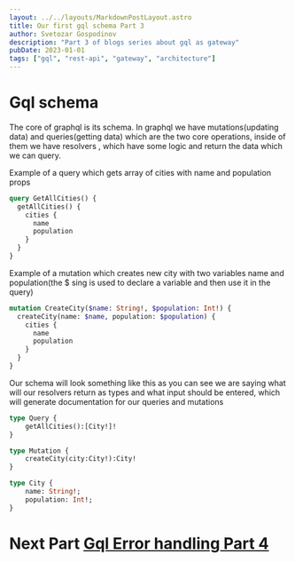 ```yaml
---
layout: ../../layouts/MarkdownPostLayout.astro
title: Our first gql schema Part 3
author: Svetozar Gospodinov
description: "Part 3 of blogs series about gql as gateway"
pubDate: 2023-01-01
tags: ["gql", "rest-api", "gateway", "architecture"]
---
```


# Gql schema

The core of graphql is its schema. In graphql we have mutations(updating data) and queries(getting data) which are the two core operations, inside of them we have resolvers , which have some logic and return the data which we can query.

Example of a query which gets array of cities with name and population props

```graphql
query GetAllCities() {
  getAllCities() {
    cities {
      name
      population
    }
  }
}
```

Example of a mutation which creates new city with two variables name and population(the $ sing is used to declare a variable and then use it in the query)

```graphql
mutation CreateCity($name: String!, $population: Int!) {
  createCity(name: $name, population: $population) {
    cities {
      name
      population
    }
  }
}
```

Our schema will look something like this as you can see we are saying what will our resolvers return as types and what input should be entered, which will generate documentation for our queries and mutations

```graphql
type Query {
    getAllCities():[City!]!
}

type Mutation {
    createCity(city:City!):City!
}

type City {
    name: String!;
    population: Int!;
}
```

# Next Part [Gql Error handling Part 4](/posts/GqlErrorHandling)
